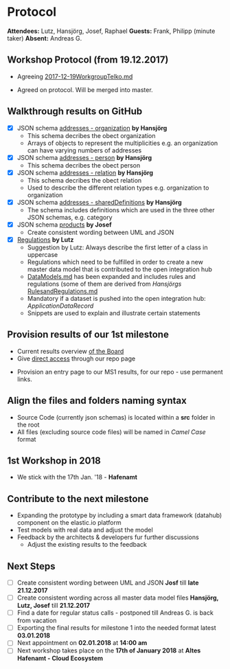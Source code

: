 # Protocol

**Attendees:** Lutz, Hansjörg, Josef, Raphael **Guests:** Frank, Philipp (minute taker) **Absent:** Andreas G.

## Workshop Protocol (from 19.12.2017)
* Agreeing [2017-12-19WorkgroupTelko.md](https://github.com/openintegrationhub/Data-and-Domain-Models/blob/Agenda-19.12.2017/Protocols/2017-12-19WorkgroupTelko.md)

- Agreed on protocol. Will be merged into master.

## Walkthrough results on GitHub
- [x] JSON schema [addresses - organization](https://github.com/openintegrationhub/Data-and-Domain-Models/blob/master/src/main/schema/addresses/organization.json) **by Hansjörg**
  - This schema decribes the obect organization
  - Arrays of objects to represent the multiplicities e.g. an organization can have varying numbers of addresses
- [x] JSON schema [addresses - person](https://github.com/openintegrationhub/Data-and-Domain-Models/blob/master/src/main/schema/addresses/person.json) **by Hansjörg**
  - This schema decribes the obect person
- [x] JSON schema [addresses - relation](https://github.com/openintegrationhub/Data-and-Domain-Models/blob/master/src/main/schema/addresses/relation.json) **by Hansjörg**
  - This schema decribes the obect relation
  - Used to describe the different relation types e.g. organization to organization
- [x] JSON schema [addresses - sharedDefinitions](https://github.com/openintegrationhub/Data-and-Domain-Models/blob/master/src/main/schema/addresses/sharedDefinitions.json) **by Hansjörg**
  - The schema includes definitions which are used in the three other JSON schemas, e.g. category
- [x] JSON schema [products](https://github.com/openintegrationhub/Data-and-Domain-Models/blob/master/src/examples/schema/order.schema.json) **by Josef**
  - Create consistent wording between UML and JSON
- [x] [Regulations](https://github.com/openintegrationhub/Data-and-Domain-Models/blob/master/DataModels/DataModels.md#rules-and-regulation-for-mdms) **by Lutz**
  - Suggestion by Lutz: Always describe the first letter of a class in uppercase
  - Regulations which need to be fulfilled in order to create a new master data model that is contributed to the open integration hub
  - [DataModels.md](https://github.com/openintegrationhub/Data-and-Domain-Models/blob/master/DataModels/DataModels.md) has been expanded and includes rules and regulations (some of them are derived from _Hansjörgs_ [RulesandRegulations.md](https://github.com/openintegrationhub/Data-and-Domain-Models/blob/master/DataModels/RulesandRegulations.md)
  - Mandatory if a dataset is pushed into the open integration hub: _ApplicationDataRecord_
  - Snippets are used to explain and illustrate certain statements

## Provision results of our 1st milestone
* Current results overview [of the Board](https://github.com/openintegrationhub/Board/blob/de265ec062beb0a293629bc5aa67320fb73de776/Milestones.md#result-3---generic-datamodel-for-addresses-and-products-including-guidelines-and-decision-processes)
* Give [direct access](https://github.com/openintegrationhub/Data-and-Domain-Models/blob/master/MilestoneOne.md) through our repo page
- Provision an entry page to our MS1 results, for our repo - use permanent links.

## Align the files and folders naming syntax
- Source Code (currently json schemas) is located within a **src** folder in the root
- All files (excluding source code files) will be named in _Camel Case_ format

## 1st Workshop in 2018
* We stick with the 17th Jan. '18 - **Hafenamt**

## Contribute to the next milestone
- Expanding the prototype by including a smart data framework (datahub) component on the elastic.io platform
- Test models with real data and adjust the model
- Feedback by the architects & developers fur further discussions
  - Adjust the existing results to the feedback

## Next Steps
- [ ] Create consistent wording between UML and JSON **Josf** till **late 21.12.2017**
- [ ] Create consistent wording across all master data model files **Hansjörg, Lutz, Josef** till **21.12.2017**
- [ ] Find a date for regular status calls - postponed till Andreas G. is back from vacation
- [ ] Exporting the final results for milestone 1 into the needed format latest **03.01.2018**
- [ ] Next appointment on **02.01.2018** at **14:00 am**
- [ ] Next workshop takes place on the **17th of January 2018** at **Altes Hafenamt - Cloud Ecosystem**
